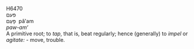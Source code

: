 <body>
  <p>H6470<br>  פּעם  <br> פָּעַם  ‎  pâ‛am  <br><i>paw-am‘ </i><br>A primitive root; to <i>tap</i>, that is, beat regularly; hence (generally) to <i>impel</i> or <i>agitate: - </i>move, trouble.<br></p>
 </body>